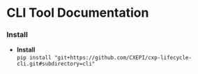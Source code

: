 # CLI Tool Documentation


### Install

- **Install**  
  `pip install "git+https://github.com/CXEPI/cxp-lifecycle-cli.git#subdirectory=cli"`



